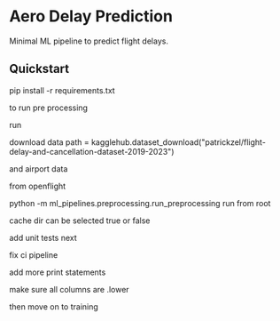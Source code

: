 # Aero Delay Prediction
Minimal ML pipeline to predict flight delays.

## Quickstart
pip install -r requirements.txt

to run pre processing

run

download data
path = kagglehub.dataset_download("patrickzel/flight-delay-and-cancellation-dataset-2019-2023")




and airport data

from openflight

python -m ml_pipelines.preprocessing.run_preprocessing 
run from root

cache dir can be selected true or false

add unit tests next

fix ci pipeline

add more print statements

make sure all columns are .lower



then move on to training